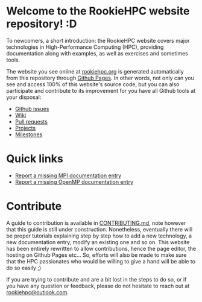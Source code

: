 # Welcome to the RookieHPC website repository! :D #
To newcomers, a short introduction: the RookieHPC website covers major technologies in High-Performance Computing (HPC), providing documentation along with examples, as well as exercises and sometimes tools.

The website you see online at [rookiehpc.org](https://rookiehpc.org) is generated automatically from this repository through [Github Pages](https://pages.github.com). In other words, not only can you see and access 100% of this website's source code, but you can also participate and contribute to its improvement for you have all Github tools at your disposal:

- [Github issues](https://github.com/rookiehpc/rookiehpc.github.io/issues)
- [Wiki](https://github.com/rookiehpc/rookiehpc.github.io/wiki)
- [Pull requests](https://github.com/rookiehpc/rookiehpc.github.io/pulls)
- [Projects](https://github.com/rookiehpc/rookiehpc.github.io/projects?type=beta)
- [Milestones](https://github.com/rookiehpc/rookiehpc.github.io/milestones)

# Quick links #

- [Report a missing MPI documentation entry](https://github.com/rookiehpc/rookiehpc.github.io/issues/new?title=Missing+%3Cname+of+the+missing+MPI+documentation+entry%3E.&labels=documentation,missing,mpi&milestone=Add+missing+MPI+documentation&body=-+Please+check+that+this+is+not+a+duplicate+of+another+existing+issue+then+delete+this+message)
- [Report a missing OpenMP documentation entry](https://github.com/rookiehpc/rookiehpc.github.io/issues/new?title=Missing+%3Cname+of+the+missing+OpenMP+documentation+entry%3E.&labels=documentation,missing,openmp&milestone=Add+missing+OpenMP+documentation&body=-+Please+check+that+this+is+not+a+duplicate+of+another+existing+issue+then+delete+this+message)

# Contribute #

A guide to contribution is available in [CONTRIBUTING.md](https://github.com/rookiehpc/rookiehpc.github.io/blob/main/CONTRIBUTING.md), note however that this guide is still under construction. Nonetheless, eventually there will be proper tutorials explaining step by step how to add a new technology, a new documentation entry, modify an existing one and so on. This website has been entirely rewritten to allow contributions, hence the page editor, the hosting on Github Pages etc... So, efforts will also be made to make sure that the HPC passionates who would be willing to give a hand will be able to do so easily ;)

If you are trying to contribute and are a bit lost in the steps to do so, or if you have any question or feedback, please do not hesitate to reach out at [rookiehpc@outlook.com](mailto:rookiehpc@outlook.com).
